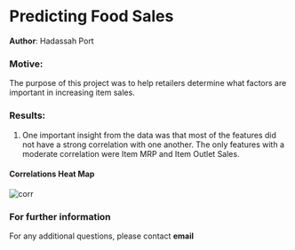 # Predicting Food Sales

**Author**: Hadassah Port

### Motive:

The purpose of this project was to help retailers determine what factors are important in increasing item sales.

### Results:

1. One important insight from the data was that most of the features did not have a strong correlation with one another. The only features with a moderate correlation were Item MRP and Item Outlet Sales. 

#### Correlations Heat Map
![corr](https://user-images.githubusercontent.com/101424304/165407752-92afa137-fc66-4869-b5e8-ecf724af47ac.png)



### For further information


For any additional questions, please contact **email**
